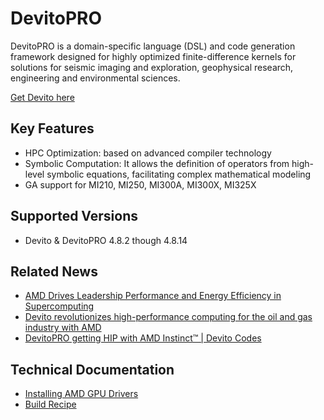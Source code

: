 # DevitoPRO

DevitoPRO is a domain-specific language (DSL) and code generation framework designed for highly optimized finite-difference kernels for solutions for seismic imaging and exploration, geophysical research, engineering and environmental sciences.

[Get Devito here](https://github.com/devitocodes/devito)

## Key Features

- HPC Optimization: based on advanced compiler technology
- Symbolic Computation: It allows the definition of operators from high-level symbolic equations, facilitating complex mathematical modeling
- GA support for MI210, MI250, MI300A, MI300X, MI325X

## Supported Versions

- Devito & DevitoPRO 4.8.2 though 4.8.14

## Related News

- [AMD Drives Leadership Performance and Energy Efficiency in Supercomputing](https://www.amd.com/en/newsroom/press-releases/2022-11-15-amd-drives-leadership-performance-and-energy-effic.html)
- [Devito revolutionizes high-performance computing for the oil and gas industry with AMD](https://community.amd.com/t5/instinct-accelerators/devito-revolutionizes-high-performance-computing-for-the-oil-and/ba-p/625392)
- [DevitoPRO getting HIP with AMD Instinct™ | Devito Codes](https://www.devitocodes.com/instinct)

## Technical Documentation

- [Installing AMD GPU Drivers](https://www.amd.com/en/support/download/drivers.html)
- [Build Recipe](https://github.com/amd/InfinityHub-CI/tree/main/devitopro)
